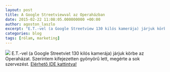 ```yaml
---
layout: post
title: A Google Streetviewval az Operaházban
date: 2015-02-22 11:08:05.000000000 +00:00
author: agoston_laszlo
excerpt: "E.T.-vel (a Google Streetview 130 kilós kamerája) járjuk körbe az Operaházat."
categories: blog
tags: [rólam, marketing]
---
```

![]({{site.baseurl}}/images/ET.jpg)
E.T.-vel (a Google Streetviet 130 kilós kamerája) járjuk körbe az Operaházat. Szerintem kifejezetten gyönyörű lett, megérte a sok szervezést. 
[Elérhető IDE kattintva!](https://www.google.com/maps/@47.5027108,19.0583391,3a,75y,320.29h,75.58t/data=!3m7!1e1!3m5!1sfL7B6H3p4wNo_QiaP8IYDQ!2e0!3e5!7i13312!8i6656)
